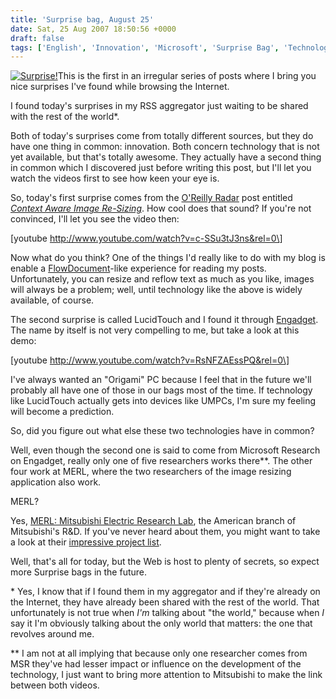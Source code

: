 ```yaml
---
title: 'Surprise bag, August 25'
date: Sat, 25 Aug 2007 18:50:56 +0000
draft: false
tags: ['English', 'Innovation', 'Microsoft', 'Surprise Bag', 'Technology', 'User Interfaces']
---
```


[![Surprise!](http://blog.madd0.com/images/WindowsLiveWriter/lang_enSurprisebagAugust25lang_enlang_fr_12471/804782_regal_thumb.jpg)](http://blog.madd0.com/images/WindowsLiveWriter/lang_enSurprisebagAugust25lang_enlang_fr_12471/804782_regal.jpg)This is the first in an irregular series of posts where I bring you nice surprises I've found while browsing the Internet.

I found today's surprises in my RSS aggregator just waiting to be shared with the rest of the world\*.

Both of today's surprises come from totally different sources, but they do have one thing in common: innovation. Both concern technology that is not yet available, but that's totally awesome. They actually have a second thing in common which I discovered just before writing this post, but I'll let you watch the videos first to see how keen your eye is.

So, today's first surprise comes from the [O'Reilly Radar](http://radar.oreilly.com/) post entitled [_Context Aware Image Re-Sizing_](http://radar.oreilly.com/archives/2007/08/context_aware_i.html). How cool does that sound? If you're not convinced, I'll let you see the video then:

\[youtube http://www.youtube.com/watch?v=c-SSu3tJ3ns&rel=0\]

Now what do you think? One of the things I'd really like to do with my blog is enable a [FlowDocument](http://msdn2.microsoft.com/en-us/library/aa970909.aspx)\-like experience for reading my posts. Unfortunately, you can resize and reflow text as much as you like, images will always be a problem; well, until technology like the above is widely available, of course.

The second surprise is called LucidTouch and I found it through [Engadget](http://www.engadget.com/2007/08/24/microsoft-randd-strikes-again-the-lucidtouch/). The name by itself is not very compelling to me, but take a look at this demo:

\[youtube http://www.youtube.com/watch?v=RsNFZAEssPQ&rel=0\]

I've always wanted an "Origami" PC because I feel that in the future we'll probably all have one of those in our bags most of the time. If technology like LucidTouch actually gets into devices like UMPCs, I'm sure my feeling will become a prediction.

So, did you figure out what else these two technologies have in common?

Well, even though the second one is said to come from Microsoft Research on Engadget, really only one of five researchers works there\*\*. The other four work at MERL, where the two researchers of the image resizing application also work.

MERL?

Yes, [MERL: Mitsubishi Electric Research Lab](http://www.merl.com/), the American branch of Mitsubishi's R&D. If you've never heard about them, you might want to take a look at their [impressive project list](http://www.merl.com/projects/).

Well, that's all for today, but the Web is host to plenty of secrets, so expect more Surprise bags in the future.

\* Yes, I know that if I found them in my aggregator and if they're already on the Internet, they have already been shared with the rest of the world. That unfortunately is not true when _I'm_ talking about "the world," because when _I_ say it I'm obviously talking about the only world that matters: the one that revolves around me.

\*\* I am not at all implying that because only one researcher comes from MSR they've had lesser impact or influence on the development of the technology, I just want to bring more attention to Mitsubishi to make the link between both videos.
